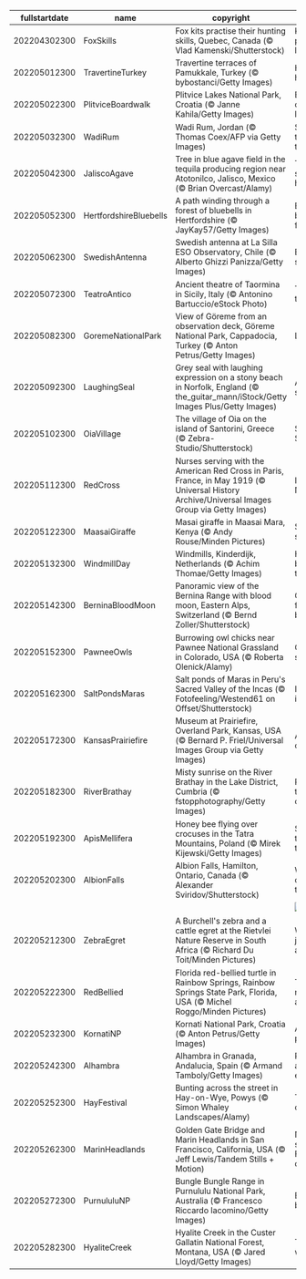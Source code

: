 |fullstartdate|name|copyright|title|image|
|--|--|--|--|--|
202204302300|FoxSkills|Fox kits practise their hunting skills, Quebec, Canada (© Vlad Kamenski/Shutterstock)|Keep practising, little guy|![](/en-GB/2022/05/202204302300FoxSkills.jpg)|
202205012300|TravertineTurkey|Travertine terraces of Pamukkale, Turkey (© bybostanci/Getty Images)|Heavenly hot springs|![](/en-GB/2022/05/202205012300TravertineTurkey.jpg)|
202205022300|PlitviceBoardwalk|Plitvice Lakes National Park, Croatia (© Janne Kahila/Getty Images)|Boardwalk over Balkan lakes|![](/en-GB/2022/05/202205022300PlitviceBoardwalk.jpg)|
202205032300|WadiRum|Wadi Rum, Jordan (© Thomas Coex/AFP via Getty Images)|Sunset on the Valley of the Moon|![](/en-GB/2022/05/202205032300WadiRum.jpg)|
202205042300|JaliscoAgave|Tree in blue agave field in the tequila producing region near Atotonilco, Jalisco, Mexico (© Brian Overcast/Alamy)|This blue succulent has spirit|![](/en-GB/2022/05/202205042300JaliscoAgave.jpg)|
202205052300|HertfordshireBluebells|A path winding through a forest of bluebells in Hertfordshire (© JayKay57/Getty Images)|Bewitched by the fairy flower|![](/en-GB/2022/05/202205052300HertfordshireBluebells.jpg)|
202205062300|SwedishAntenna|Swedish antenna at La Silla ESO Observatory, Chile (© Alberto Ghizzi Panizza/Getty Images)|Eyes on the skies|![](/en-GB/2022/05/202205062300SwedishAntenna.jpg)|
202205072300|TeatroAntico|Ancient theatre of Taormina in Sicily, Italy (© Antonino Bartuccio/eStock Photo)|The play’s the thing|![](/en-GB/2022/05/202205072300TeatroAntico.jpg)|
202205082300|GoremeNationalPark|View of Göreme from an observation deck, Göreme National Park, Cappadocia, Turkey (© Anton Petrus/Getty Images)|Living rock|![](/en-GB/2022/05/202205082300GoremeNationalPark.jpg)|
202205092300|LaughingSeal|Grey seal with laughing expression on a stony beach in Norfolk, England (© the_guitar_mann/iStock/Getty Images Plus/Getty Images)|A seal of smiles|![](/en-GB/2022/05/202205092300LaughingSeal.jpg)|
202205102300|OiaVillage|The village of Oia on the island of Santorini, Greece (© Zebra-Studio/Shutterstock)|Sunset on Santorini|![](/en-GB/2022/05/202205102300OiaVillage.jpg)|
202205112300|RedCross|Nurses serving with the American Red Cross in Paris, France, in May 1919 (© Universal History Archive/Universal Images Group via Getty Images)|International Nurses Day|![](/en-GB/2022/05/202205112300RedCross.jpg)|
202205122300|MaasaiGiraffe|Masai giraffe in Maasai Mara, Kenya (© Andy Rouse/Minden Pictures)|Solo on the savanna|![](/en-GB/2022/05/202205122300MaasaiGiraffe.jpg)|
202205132300|WindmillDay|Windmills, Kinderdijk, Netherlands (© Achim Thomae/Getty Images)|Holding back the tide|![](/en-GB/2022/05/202205132300WindmillDay.jpg)|
202205142300|BerninaBloodMoon|Panoramic view of the Bernina Range with blood moon, Eastern Alps, Switzerland (© Bernd Zoller/Shutterstock)|Get ready for the blood moon|![](/en-GB/2022/05/202205142300BerninaBloodMoon.jpg)|
202205152300|PawneeOwls|Burrowing owl chicks near Pawnee National Grassland in Colorado, USA (© Roberta Olenick/Alamy)|Owl be seeing you|![](/en-GB/2022/05/202205152300PawneeOwls.jpg)|
202205162300|SaltPondsMaras|Salt ponds of Maras in Peru's Sacred Valley of the Incas (© Fotofeeling/Westend61 on Offset/Shutterstock)|Incan ingenuity|![](/en-GB/2022/05/202205162300SaltPondsMaras.jpg)|
202205172300|KansasPrairiefire|Museum at Prairiefire, Overland Park, Kansas, USA (© Bernard P. Friel/Universal Images Group via Getty Images)|Ablaze with colour|![](/en-GB/2022/05/202205172300KansasPrairiefire.jpg)|
202205182300|RiverBrathay|Misty sunrise on the River Brathay in the Lake District, Cumbria (© fstopphotography/Getty Images)|Reflecting the beauty of the Lakes|![](/en-GB/2022/05/202205182300RiverBrathay.jpg)|
202205192300|ApisMellifera|Honey bee flying over crocuses in the Tatra Mountains, Poland (© Mirek Kijewski/Getty Images)|Something to ‘bee’ thankful for|![](/en-GB/2022/05/202205192300ApisMellifera.jpg)|
202205202300|AlbionFalls|Albion Falls, Hamilton, Ontario, Canada (© Alexander Sviridov/Shutterstock)|Waterfall capital of the world?|![](/en-GB/2022/05/202205202300AlbionFalls.jpg)|
||||![](/en-GB/2022/05/.jpg)|
202205212300|ZebraEgret|A Burchell's zebra and a cattle egret at the Rietvlei Nature Reserve in South Africa (© Richard Du Toit/Minden Pictures)|We can all just get along|![](/en-GB/2022/05/202205212300ZebraEgret.jpg)|
202205222300|RedBellied|Florida red-bellied turtle in Rainbow Springs, Rainbow Springs State Park, Florida, USA (© Michel Roggo/Minden Pictures)|Turtle-y nice day for a swim|![](/en-GB/2022/05/202205222300RedBellied.jpg)|
202205232300|KornatiNP|Kornati National Park, Croatia (© Anton Petrus/Getty Images)|An island park|![](/en-GB/2022/05/202205232300KornatiNP.jpg)|
202205242300|Alhambra|Alhambra in Granada, Andalucia, Spain (© Armand Tamboly/Getty Images)|Pearl among the emeralds|![](/en-GB/2022/05/202205242300Alhambra.jpg)|
202205252300|HayFestival|Bunting across the street in Hay-on-Wye, Powys (© Simon Whaley Landscapes/Alamy)|The Town of Books|![](/en-GB/2022/05/202205252300HayFestival.jpg)|
202205262300|MarinHeadlands|Golden Gate Bridge and Marin Headlands in San Francisco, California, USA (© Jeff Lewis/Tandem Stills + Motion)|Nothing says ‘San Francisco’ quite like...|![](/en-GB/2022/05/202205262300MarinHeadlands.jpg)|
202205272300|PurnululuNP|Bungle Bungle Range in Purnululu National Park, Australia (© Francesco Riccardo Iacomino/Getty Images)|Bungle beehives|![](/en-GB/2022/05/202205272300PurnululuNP.jpg)|
202205282300|HyaliteCreek|Hyalite Creek in the Custer Gallatin National Forest, Montana, USA (© Jared Lloyd/Getty Images)|Teeming with trout|![](/en-GB/2022/05/202205282300HyaliteCreek.jpg)|
